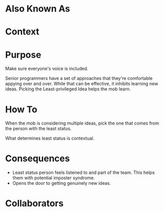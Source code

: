 # Also Known As

# Context

# Purpose

Make sure everyone's voice is included.

Senior programmers have a set of approaches that they're comfortable appying over and over. While that can be effective, it inhibits learning new ideas. Picking the Least-privileged Idea helps the mob learn.

# How To

When the mob is considering multiple ideas, pick the one that comes from the person with the least status.

What determines least status is contextual. 

# Consequences

- Least status person feels listened to and part of the team. This helps them with potential imposter syndrome.
- Opens the door to getting genuinely new ideas.

# Collaborators
